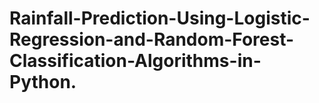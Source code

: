 # Rainfall-Prediction-Using-Logistic-Regression-and-Random-Forest-Classification-Algorithms-in-Python.